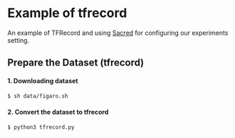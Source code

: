# Example of tfrecord

An example of TFRecord and using [Sacred](https://github.com/IDSIA/sacred) for configuring our experiments setting.

## Prepare the Dataset (tfrecord)
#### 1. Downloading dataset

```bash
$ sh data/figaro.sh
```

#### 2. Convert the dataset to tfrecord

```bash
$ python3 tfrecord.py
```

